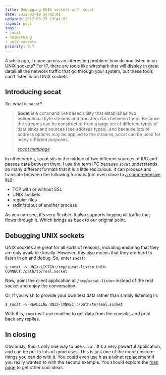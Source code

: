 ```yaml
---
title: Debugging UNIX sockets with socat
date: 2012-03-19 10:02:01
updated: 2012-03-23 13:41:01
layout: post
tags:
- socat
- networking
- unix-sockets
priority: 0.7
---
```


A while ago, I came across an interesting problem: how do you listen in on 
UNIX sockets? For IP, there are tools like wireshark that will display in
great detail all the network traffic that go through your system, but these
tools can't listen in on UNIX sockets.

Introducing socat
-----------------

So, what is `socat`?

> **Socat** is a command line based utility that establishes two bidirectional
> byte streams and transfers data between them. Because the streams can be
> constructed from a large set of different types of data sinks and sources
> (see address types), and because lots of address options may be applied to
> the streams, socat can be used for many different purposes.
>
> <cite>[socat manpage][man socat]</cite>

In other words, socat sits in the middle of two different sources of IPC
and passes data between them. I use the term IPC because `socat` understands
so many different formats that it is a little rediculous. It can process and
translate between the following formats (not even close to 
[a comprehensive list][socat protocols]):

* TCP with or without SSL
* UNIX sockets
* regular files
* stdin/stdout of another process

As you can see, it's very flexible. It also supports logging all traffic that
flows through it. Which brings us back to our original point.

Debugging UNIX sockets
----------------------

UNIX sockets are great for all sorts of reasons, including ensuring that they
are only available locally. However, this also means that they are hard to
listen in on and debug. So, enter `socat`:

``` console
$ socat -v UNIX-LISTEN:/tmp/socat-listen UNIX-CONNECT:/path/to/real.socket
```

Now, point the client application at `/tmp/socat-listen` instead of the real
socket and enjoy the conversation.

Or, if you wish to provide your own test data rather than simply listening in:

``` console
$ socat -v READLINE UNIX-CONNECT:/path/to/real.socket
```

With this, `socat` will use readline to get data from the console, and print
back any replies.

In closing
----------

Obviously, this is only one way to use `socat`. It's a very powerful application,
and can be put to lots of good uses. This is just one of the more obscure things
you can do with it. You could even use it as a telnet replacement if you really
wanted to with the second example. You should explore the [man page][man socat]
to get other cool ideas.


[man socat]: http://www.dest-unreach.org/socat/doc/socat.html
[socat protocols]: http://www.dest-unreach.org/socat/doc/socat.html#ADDRESS_CREAT
